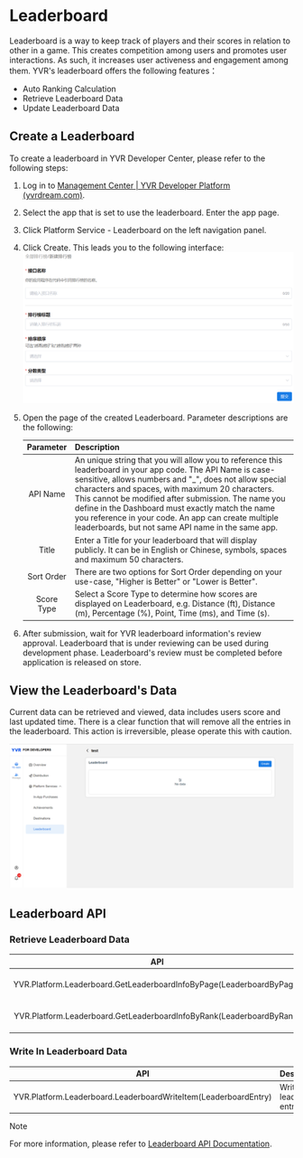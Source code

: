 # Leaderboard

Leaderboard is a way to keep track of players and their scores in relation to other in a game. This creates competition among users and promotes user interactions. As such, it increases user activeness and engagement among them. YVR's leaderboard offers the following features：

- Auto Ranking Calculation
- Retrieve Leaderboard Data
- Update Leaderboard Data

## Create a Leaderboard

To create a leaderboard in YVR Developer Center, please refer to the following steps:

1. Log in to [Management Center | YVR Developer Platform (yvrdream.com)](https://developer.yvrdream.com/yvrdev/all_apps).

2. Select the app that is set to use the leaderboard. Enter the app page. 

3. Click Platform Service - Leaderboard on the left navigation panel.

4. Click Create. This leads you to the following interface:
![Create Leaderboard](./Leaderboard/create-Leaderboard.png)

5. Open the page of the created Leaderboard. Parameter descriptions are the following:

    | **Parameter**  | **Description**|
    | :------------: | :------------- | 
    | API Name      | An unique string that you will allow you to reference this leaderboard in your app code. The API Name is case-sensitive, allows numbers and "_", does not allow special characters and spaces, with maximum 20 characters. This cannot be modified after submission. The name you define in the Dashboard must exactly match the name you reference in your code. An app can create multiple leaderboards, but not same API name in the same app. |
    | Title         | Enter a Title for your leaderboard that will display publicly. It can be in English or Chinese, symbols, spaces and maximum 50 characters. |
    | Sort Order    |  There are two options for Sort Order depending on your use-case, "Higher is Better" or "Lower is Better". |
    | Score Type    | Select a Score Type to determine how scores are displayed on Leaderboard, e.g. Distance (ft), Distance (m), Percentage (%), Point, Time (ms), and Time (s). |

6. After submission, wait for YVR leaderboard information's review approval. Leaderboard that is under reviewing can be used during development phase. Leaderboard's review must be completed before application is released on store. 


## View the Leaderboard's Data 

Current data can be retrieved and viewed, data includes users score and last updated time. There is a clear function that will remove all the entries in the leaderboard. This action is irreversible, please operate this with caution. 

![Leaderboard Entity](./Leaderboard/Leaderboard-entity.png)

## Leaderboard API

### Retrieve Leaderboard Data

| **API**       | **Description**                         |
| :------------:| :-------------------------------------- |
| YVR.Platform.Leaderboard.GetLeaderboardInfoByPage(LeaderboardByPage) | Retrieve leaderboard by page |
| YVR.Platform.Leaderboard.GetLeaderboardInfoByRank(LeaderboardByRank) | Retrieve leaderboard by rank |

### Write In Leaderboard Data

| API           | Description                             |
| :------------:| :-------------------------------------- |
| YVR.Platform.Leaderboard.LeaderboardWriteItem(LeaderboardEntry) | Write a leaderboard entry |

> [!NOTE]
> For more information, please refer to [Leaderboard API Documentation](xref:YVR.Platform.Leaderboard).